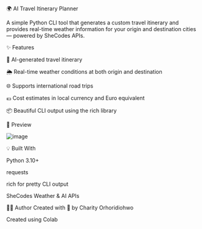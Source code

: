 🌍 AI Travel Itinerary Planner

A simple Python CLI tool that generates a custom travel itinerary and provides real-time weather information for your origin and destination cities — powered by SheCodes APIs.

✨ Features

🧠 AI-generated travel itinerary

🌦️ Real-time weather conditions at both origin and destination

🌐 Supports international road trips

💶 Cost estimates in local currency and Euro equivalent

📦 Beautiful CLI output using the rich library

📸 Preview

![image](https://github.com/user-attachments/assets/0ef01eb8-93b4-480a-af07-26f84f2ba265)



💡 Built With

Python 3.10+

requests

rich for pretty CLI output

SheCodes Weather & AI APIs

🙋‍♀️ Author
Created with 💜 by Charity Orhoridiohwo




Created using Colab
